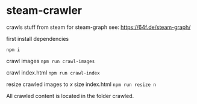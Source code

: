 # steam-crawler
crawls stuff from steam for steam-graph see: https://64f.de/steam-graph/

first install dependencies

`npm i`

crawl images `npm run crawl-images`

crawl index.html `npm run crawl-index`

resize crawled images to *x* size index.html `npm run resize n`

All crawled content is located in the folder crawled.

